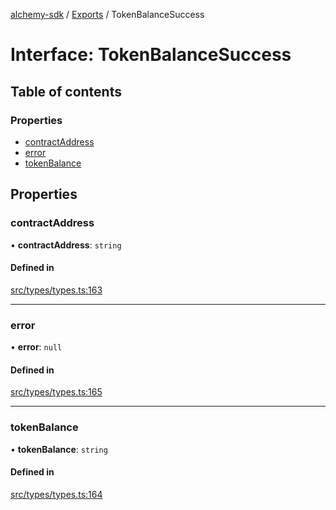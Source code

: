 [alchemy-sdk](../README.md) / [Exports](../modules.md) / TokenBalanceSuccess

# Interface: TokenBalanceSuccess

## Table of contents

### Properties

- [contractAddress](TokenBalanceSuccess.md#contractaddress)
- [error](TokenBalanceSuccess.md#error)
- [tokenBalance](TokenBalanceSuccess.md#tokenbalance)

## Properties

### contractAddress

• **contractAddress**: `string`

#### Defined in

[src/types/types.ts:163](https://github.com/alchemyplatform/alchemy-sdk-js/blob/8dc500a/src/types/types.ts#L163)

___

### error

• **error**: ``null``

#### Defined in

[src/types/types.ts:165](https://github.com/alchemyplatform/alchemy-sdk-js/blob/8dc500a/src/types/types.ts#L165)

___

### tokenBalance

• **tokenBalance**: `string`

#### Defined in

[src/types/types.ts:164](https://github.com/alchemyplatform/alchemy-sdk-js/blob/8dc500a/src/types/types.ts#L164)
